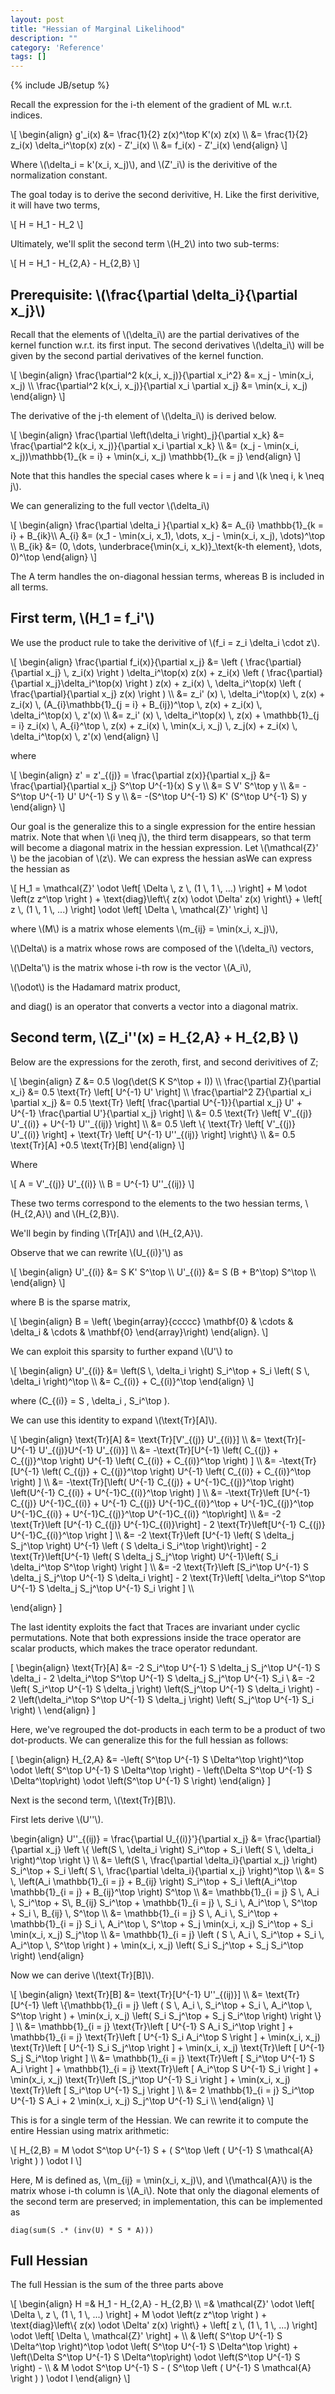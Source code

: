 ```yaml
---
layout: post
title: "Hessian of Marginal Likelihood"
description: ""
category: 'Reference'
tags: []
---
```

{% include JB/setup %}

Recall  the expression for the i-th element of the gradient of ML w.r.t. indices.

<div>
\[
\begin{align}
g'_i(x) &= \frac{1}{2} z(x)^\top K'(x) z(x) \\
        &= \frac{1}{2} z_i(x) \delta_i^\top(x) z(x) - Z'_i(x) \\
        &= f_i(x) - Z'_i(x)
\end{align}
\]
</div>

Where \\(\delta_i = k'(x_i, x_j)\\), and \\(Z'_i\\) is the derivitive of the normalization constant.

    


The goal today is to derive the second derivitive, H.  Like the first derivitive, it will have two terms,
    
    
<div>
    \[
    H = H_1 - H_2
    \]
</div>

Ultimately, we'll split the second term \\(H_2\\) into two sub-terms:

<div>
    \[
    H = H_1 - H_{2,A} - H_{2,B}
    \]
</div>

Prerequisite: \\(\frac{\partial \delta_i}{\partial x_j}\\)
-------------------------------------------------------

Recall that the elements of \\(\delta_i\\) are the partial derivatives of the kernel function w.r.t. its first input.  The second derivatives \\(\delta_i\\) will be given by the second partial derivatives of the kernel function.

<div>
\[
\begin{align}
\frac{\partial^2 k(x_i, x_j)}{\partial x_i^2} &= 
        x_j - \min(x_i, x_j)  \\
\frac{\partial^2 k(x_i, x_j)}{\partial x_i \partial x_j} &= 
        \min(x_i, x_j) 
\end{align}
\]
</div>

The derivative of the j-th element of \\(\delta_i\\) is derived below.  

<div>
\[
\begin{align}
\frac{\partial \left(\delta_i \right)_j}{\partial x_k} 
    &= \frac{\partial^2 k(x_i, x_j)}{\partial x_i \partial x_k} \\
    &= (x_j - \min(x_i, x_j))\mathbb{1}_{k = i} + \min(x_i, x_j) \mathbb{1}_{k = j} 
\end{align}
\]
</div>

Note that this handles the special cases where k = i = j and \\(k \neq i, k \neq j\\).  

We can generalizing to the full vector \\(\delta_i\\) 

<div>
\[
\begin{align}
\frac{\partial \delta_i }{\partial x_k}  &= A_{i} \mathbb{1}_{k = i}  + B_{ik}\\
A_{i} &= (x_1 - \min(x_i, x_1), \dots, x_j - \min(x_i, x_j), \dots)^\top  \\
B_{ik} &= (0, \dots, \underbrace{\min(x_i, x_k)}_\text{k-th element}, \dots, 0)^\top
\end{align}
\]
</div>

The A term handles the on-diagonal hessian terms, whereas B is included in all terms.   

First term, \\(H_1 = f_i'\\)
------------------

We use the product rule to take the derivitive of \\(f_i = z_i \delta_i \cdot  z\\).

<div>
\[
\begin{align}
\frac{\partial f_i(x)}{\partial x_j} &=
            \left ( \frac{\partial}{\partial x_j} \, z_i(x) \right ) \delta_i^\top(x) z(x)  +
            z_i(x) \left ( \frac{\partial}{\partial x_j}\delta_i^\top(x) \right ) z(x) +
            z_i(x) \, \delta_i^\top(x) \left ( \frac{\partial}{\partial x_j} z(x) \right ) \\
&=
            z_i' (x) \, \delta_i^\top(x) \, z(x)  +
            z_i(x) \, (A_{i}\mathbb{1}_{j = i} + B_{ij})^\top \, z(x) + 
            z_i(x) \, \delta_i^\top(x) \, z'(x) \\
&=
            z_i' (x) \, \delta_i^\top(x) \, z(x)  +
            \mathbb{1}_{j = i} z_i(x) \, A_{i}^\top \, z(x) + z_i(x) \, \min(x_i, x_j) \, z_j(x)  +
            z_i(x) \, \delta_i^\top(x) \, z'(x)
\end{align}
\]
</div>

where 

<div>
\[
\begin{align}
z' = z'_{(j)} = \frac{\partial z(x)}{\partial x_j} &= \frac{\partial}{\partial x_j} S^\top U^{-1}(x) S y \\
        &= S V' S^\top y \\
        &= -S^\top U^{-1} U' U^{-1} S y \\
        &= -(S^\top U^{-1} S) K' (S^\top U^{-1} S) y
\end{align}
\]
</div>


Our goal is the generalize this to a single expression for the entire hessian matrix.
Note that when \\(i \neq j\\), the third term disappears, so that term will become a diagonal matrix in the hessian expression.
Let \\(\mathcal{Z}' \\) be the jacobian of \\(z\\).  We can express the hessian asWe can express the hessian as

<div>
\[
H_1 = \mathcal{Z}' \odot \left[ \Delta \, z \, (1 \, 1 \, ...) \right] + M \odot \left(z z^\top \right ) + \text{diag}\left\{ z(x) \odot \Delta' z(x) \right\} +  \left[ z \, (1 \, 1 \, ...) \right] \odot \left[ \Delta \, \mathcal{Z}' \right]
\]
</div>

where \\(M\\) is a matrix whose elements \\(m_{ij} = \min(x_i, x_j)\\), 
      
\\(\Delta\\) is a matrix whose rows are composed of the \\(\delta_i\\) vectors,

\\(\Delta'\\) is the matrix whose i-th row is the vector \\(A_i\\),

\\(\odot\\) is the Hadamard matrix product,

and diag() is an operator that converts a vector into a diagonal matrix.
      

Second term, \\(Z_i''(x) = H\_{2,A} + H\_{2,B} \\)
------------------------

Below are the expressions for the zeroth, first, and second derivitives of Z;

<div>
\[
\begin{align}
Z &= 0.5 \log(\det(S K S^\top + I)) \\
\frac{\partial Z}{\partial x_i} &= 0.5 \text{Tr} \left[ U^{-1} U' \right] \\
\frac{\partial^2 Z}{\partial x_i \partial x_j} &= 0.5 \text{Tr} \left[ \frac{\partial U^{-1}}{\partial x_j} U' + U^{-1} \frac{\partial U'}{\partial x_j} \right] \\
        &= 0.5 \text{Tr} \left[ V'_{(j)} U'_{(i)} + U^{-1} U''_{(ij)} \right] \\
        &= 0.5 \left \{ \text{Tr} \left[ V'_{(j)} U'_{(i)} \right] + \text{Tr} \left[ U^{-1} U''_{(ij)} \right] \right\} \\
        &= 0.5 \text{Tr}[A] +0.5 \text{Tr}[B]
\end{align}
\]
</div>

Where

<div>
\[
        A =  V'_{(j)} U'_{(i)} \\  
        B = U^{-1} U''_{(ij)} 
\]
</div>

These two terms correspond to the elements to the two hessian terms, \\(H\_{2,A}\\) and \\(H\_{2,B}\\).

We'll begin by finding \\(Tr[A]\\) and \\(H_{2,A}\\).


Observe that we can rewrite \\(U_{(i)}'\\) as 

<div>
\[
\begin{align}
U'_{(i)} &= S  K'  S^\top \\
U'_{(i)} &= S  (B + B^\top)  S^\top \\
\end{align}
\]
</div>

where B is the sparse matrix,

<div>
\[
\begin{align}
B = \left( \begin{array}{ccccc}
        \mathbf{0} & \cdots & \delta_i & \cdots & \mathbf{0}
    \end{array}\right)
\end{align}.
\]
</div>

We can exploit this sparsity to further expand \\(U'\\) to

<div>
\[
\begin{align}
U'_{(i)} &= \left(S \, \delta_i \right) S_i^\top  + S_i \left( S \, \delta_i \right)^\top \\
         &= C_{(i)} + C_{(i)}^\top
\end{align}
\]

where \(C_{(i)} = S \, \delta_i \, S_i^\top \).
</div>

We can use this identity to expand \\(\text{Tr}[A]\\).

<div>
\[
\begin{align}
    \text{Tr}[A] &= \text{Tr}[V'_{(j)} U'_{(i)}] \\
          &= \text{Tr}[-U^{-1} U'_{(j)}U^{-1} U'_{(i)}] \\
          &= -\text{Tr}[U^{-1} \left( C_{(j)} + C_{(j)}^\top \right) U^{-1} \left( C_{(i)} + C_{(i)}^\top \right) ] \\
          &= -\text{Tr}[U^{-1} \left( C_{(j)} + C_{(j)}^\top \right) U^{-1} \left( C_{(i)} + C_{(i)}^\top \right) ] \\
          &= -\text{Tr}[\left( U^{-1}  C_{(j)} + U^{-1}C_{(j)}^\top \right) \left(U^{-1}  C_{(i)} + U^{-1}C_{(i)}^\top \right) ] \\
          &= -\text{Tr}\left [U^{-1}  C_{(j)} U^{-1}C_{(i)} + U^{-1}  C_{(j)} U^{-1}C_{(i)}^\top + U^{-1}C_{(j)}^\top U^{-1}C_{(i)} + U^{-1}C_{(j)}^\top U^{-1}C_{(i)} ^\top\right] \\
          &= -2 \text{Tr}\left [U^{-1}  C_{(j)} U^{-1}C_{(i)}\right]  - 2 \text{Tr}\left[U^{-1} C_{(j)} U^{-1}C_{(i)}^\top \right ] \\
          &= -2 \text{Tr}\left [U^{-1} \left( S \delta_j S_j^\top \right) U^{-1} \left ( S \delta_i S_i^\top \right)\right]  - 2 \text{Tr}\left[U^{-1} \left( S \delta_j S_j^\top \right) U^{-1}\left( S_i \delta_i^\top S^\top \right) \right ] \\
          &= -2 \text{Tr}\left [S_i^\top U^{-1} S \delta_j S_j^\top U^{-1} S \delta_i \right]  - 2 \text{Tr}\left[ \delta_i^\top S^\top U^{-1} S \delta_j S_j^\top U^{-1} S_i \right ] \\

\end{align}
\]

The last identity exploits the fact that Traces are invariant under cyclic permutations.  Note that both expressions inside the trace operator are scalar products, which makes the trace operator redundant.  

\[
\begin{align}
    \text{Tr}[A]
          &= -2 S_i^\top U^{-1} S \delta_j S_j^\top U^{-1} S \delta_i  - 2  \delta_i^\top S^\top U^{-1} S \delta_j S_j^\top U^{-1} S_i \\
          &= -2 \left( S_i^\top U^{-1} S \delta_j \right) \left(S_j^\top U^{-1} S \delta_i \right)  - 2  \left(\delta_i^\top S^\top U^{-1} S \delta_j \right) \left( S_j^\top U^{-1} S_i \right) \\
\end{align}
\]

Here, we've regrouped the dot-products in each term to be a product of two dot-products.  We can generalize this for the full hessian as follows:

\[
\begin{align}
    H_{2,A} &= -\left( S^\top U^{-1} S \Delta^\top \right)^\top \odot \left( S^\top U^{-1} S \Delta^\top \right)  - \left(\Delta S^\top U^{-1} S \Delta^\top\right) \odot \left(S^\top U^{-1} S \right) 
\end{align}
\]

</div>

Next is the second term, \\(\text{Tr}[B]\\).  

First lets derive \\(U''\\).

<div>
\begin{align}
U''_{(ij)} = \frac{\partial U_{(i)}'}{\partial x_j} &= 
            \frac{\partial}{\partial x_j} \left \{ 
            \left(S \, \delta_i \right) S_i^\top  +
            S_i \left( S \, \delta_i \right)^\top 
            \right \} \\
            &= \left(S \, \frac{\partial \delta_i}{\partial x_j} \right) S_i^\top  +
            S_i \left( S \, \frac{\partial \delta_i}{\partial x_j} \right)^\top  \\
            &= S \, \left(A_i \mathbb{1}_{i = j} + B_{ij} \right) S_i^\top  +
            S_i \left(A_i^\top \mathbb{1}_{i = j} + B_{ij}^\top \right) S^\top   \\
            &= \mathbb{1}_{i = j} S \, A_i \, S_i^\top + S\, B_{ij} S_i^\top +
             \mathbb{1}_{i = j} \, S_i \, A_i^\top \, S^\top + S_i \, B_{ij} \, S^\top \\
            &= \mathbb{1}_{i = j} S \, A_i \, S_i^\top + \mathbb{1}_{i = j} S_i \, A_i^\top \, S^\top + S_j \min(x_i, x_j) S_i^\top + S_i \min(x_i, x_j) S_j^\top \\
            &= \mathbb{1}_{i = j} \left ( S \, A_i \, S_i^\top + S_i \, A_i^\top \, S^\top \right ) + \min(x_i, x_j) \left( S_i S_j^\top + S_j  S_i^\top \right)
\end{align}
</div>

Now we can derive \\(\text{Tr}[B]\\).
<div>
\[
\begin{align}
    \text{Tr}[B] &= \text{Tr}[U^{-1} U''_{(ij)}] \\
            &= \text{Tr}[U^{-1} \left \{\mathbb{1}_{i = j} \left ( S \, A_i \, S_i^\top + S_i \, A_i^\top \, S^\top \right ) +  \min(x_i, x_j) \left( S_i S_j^\top + S_j S_i^\top \right) \right \} ] \\
            &= 
            \mathbb{1}_{i = j} \text{Tr}\left [ U^{-1} S A_i S_i^\top \right ] +
            \mathbb{1}_{i = j} \text{Tr}\left [ U^{-1} S_i A_i^\top S \right ] +
            \min(x_i, x_j) \text{Tr}\left [ U^{-1} S_i  S_j^\top \right ] + \min(x_i, x_j) \text{Tr}\left [ U^{-1} S_j  S_i^\top \right ] \\
            &= 
            \mathbb{1}_{i = j} \text{Tr}\left [ S_i^\top U^{-1} S A_i \right ] +
            \mathbb{1}_{i = j} \text{Tr}\left [ A_i^\top S U^{-1} S_i \right ] +
            \min(x_i, x_j) \text{Tr}\left [S_j^\top  U^{-1} S_i \right ] + \min(x_i, x_j) \text{Tr}\left [ S_i^\top U^{-1} S_j \right ] \\
            &= 
            2 \mathbb{1}_{i = j}  S_i^\top U^{-1} S A_i +
            2 \min(x_i, x_j) S_j^\top  U^{-1} S_i  \\
\end{align}
\]

</div>

This is for a single term of the Hessian.  We can rewrite it to compute the entire Hessian using matrix arithmetic:


<div>
\[
    H_{2,B} = M \odot S^\top U^{-1} S + ( S^\top \left ( U^{-1} S \mathcal{A} \right ) ) \odot I
\]
</div>

Here, M is defined as, \\(m_{ij} = \min(x_i, x_j)\\), and  \\(\mathcal{A}\\) is the matrix whose i-th column is \\(A_i\\).  Note that only the diagonal elements of the second term are preserved; in implementation, this can be implemented as

    diag(sum(S .* (inv(U) * S * A)))

Full Hessian
-----------------

The full Hessian is the sum of the three parts above

<div>
\[
\begin{align}
    H =& H_1 - H_{2,A} - H_{2,B} \\
      =& \mathcal{Z}' \odot \left[ \Delta \, z \, (1 \, 1 \, ...) \right] + M \odot \left(z z^\top \right ) + \text{diag}\left\{ z(x) \odot \Delta' z(x) \right\} +  \left[ z \, (1 \, 1 \, ...) \right] \odot \left[ \Delta \, \mathcal{Z}' \right] +  \\
      & \left( S^\top U^{-1} S \Delta^\top \right)^\top \odot \left( S^\top U^{-1} S \Delta^\top \right)  + \left(\Delta S^\top U^{-1} S \Delta^\top\right) \odot \left(S^\top U^{-1} S \right)  - \\
      & M \odot S^\top U^{-1} S - ( S^\top \left ( U^{-1} S \mathcal{A} \right ) ) \odot I
\end{align}
\]
</div>
